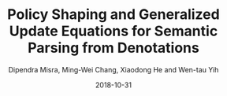 ---
title: "Policy Shaping and Generalized Update Equations for Semantic Parsing from Denotations"
collection: publications
permalink: /publication/2018-10-31-0070
date: 2018-10-31
author: 'Dipendra Misra, Ming-Wei Chang, Xiaodong He and Wen-tau Yih'
venue: 'EMNLP-2018'
---